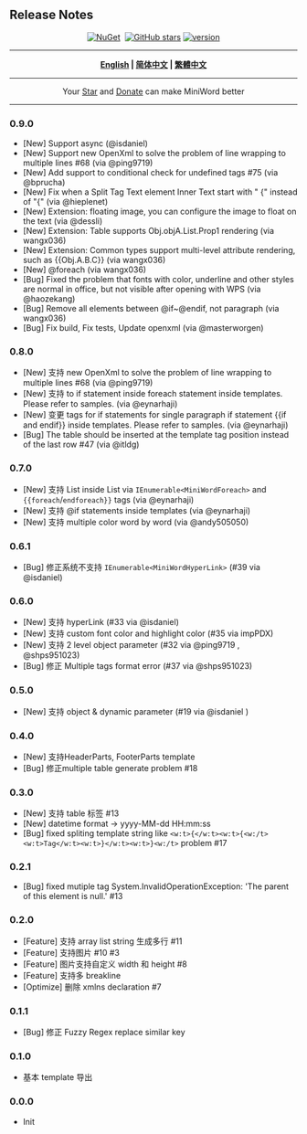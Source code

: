 ## Release  Notes

<div align="center">
<p><a href="https://www.nuget.org/packages/MiniWord"><img src="https://img.shields.io/nuget/v/MiniWord.svg" alt="NuGet"></a>  <a href="https://www.nuget.org/packages/MiniWord"><img src="https://img.shields.io/nuget/dt/MiniWord.svg" alt=""></a>  
<a href="https://github.com/mini-software/MiniWord" rel="nofollow"><img src="https://img.shields.io/github/stars/mini-software/MiniWord?logo=github" alt="GitHub stars"></a> 
<a href="https://www.nuget.org/packages/MiniWord"><img src="https://img.shields.io/badge/.NET-%3E%3D%204.5-red.svg" alt="version"></a>
</p>
</div>


---

<div align="center">
<p><strong><a href="README.md">English</a> | <a href="README.zh-CN.md">简体中文</a> | <a href="README.zh-Hant.md">繁體中文</a></strong></p>
</div>

---

<div align="center">
 Your <a href="https://github.com/mini-software/MiniWord">Star</a> and <a href="https://miniexcel.github.io">Donate</a> can make MiniWord better 
</div>

---



### 0.9.0
- [New] Support async (@isdaniel)
- [New] Support new OpenXml to solve the problem of line wrapping to multiple lines #68 (via @ping9719)
- [New] Add support to conditional check for undefined tags #75 (via @bprucha)
- [New] Fix when a Split Tag Text element Inner Text start with " {" instead of "{" (via @hieplenet)
- [New] Extension: floating image, you can configure the image to float on the text (via @dessli)
- [New] Extension: Table supports Obj.objA.List.Prop1 rendering (via wangx036)
- [New] Extension: Common types support multi-level attribute rendering, such as {{Obj.A.B.C}} (via wangx036)
- [New] @foreach (via wangx036)
- [Bug] Fixed the problem that fonts with color, underline and other styles are normal in office, but not visible after opening with WPS (via @haozekang)
- [Bug] Remove all elements between @if~@endif, not paragraph (via wangx036)
- [Bug] Fix build, Fix tests, Update openxml (via @masterworgen)

### 0.8.0

- [New] 支持 new OpenXml to solve the problem of line wrapping to multiple lines #68 (via @ping9719)
- [New] 支持 to if statement inside foreach statement inside templates. Please refer to samples. (via @eynarhaji)
- [New] 变更 tags for if statements for single paragraph if statement {{if and endif}} inside templates. Please refer to samples. (via @eynarhaji)
- [Bug]  The table should be inserted at the template tag position instead of the last row #47 (via @itldg)

### 0.7.0
- [New] 支持 List inside List via `IEnumerable<MiniWordForeach>` and `{{foreach`/`endforeach}}` tags (via @eynarhaji)
- [New] 支持 @if statements inside templates (via @eynarhaji)
- [New] 支持 multiple color word by word (via @andy505050)

### 0.6.1
- [Bug] 修正系统不支持 `IEnumerable<MiniWordHyperLink>` (#39 via @isdaniel)

### 0.6.0
- [New] 支持 hyperLink  (#33 via @isdaniel)
- [New] 支持 custom font color and highlight color (#35 via impPDX)
- [New] 支持 2 level object parameter (#32 via @ping9719 , @shps951023)
- [Bug] 修正 Multiple tags format error (#37 via @shps951023)

### 0.5.0

- [New] 支持 object & dynamic parameter (#19 via @isdaniel )

### 0.4.0
- [New] 支持HeaderParts, FooterParts template
- [Bug] 修正multiple table generate problem #18

### 0.3.0
- [New] 支持 table 标签  #13
- [New] datetime format -> yyyy-MM-dd HH:mm:ss
- [Bug] fixed spliting template string like `<w:t>{</w:t><w:t>{<w:/t><w:t>Tag</w:t><w:t>}</w:t><w:t>}<w:/t>` problem #17

### 0.2.1

- [Bug] fixed mutiple tag System.InvalidOperationException: 'The parent of this element is null.' #13

### 0.2.0

- [Feature] 支持 array list string 生成多行 #11
- [Feature] 支持图片 #10 #3
- [Feature] 图片支持自定义 width 和 height #8
- [Feature] 支持多 breakline
- [Optimize] 删除 xmlns declaration #7

### 0.1.1
- [Bug] 修正 Fuzzy Regex replace similar key


### 0.1.0
- 基本 template 导出

### 0.0.0
- Init
